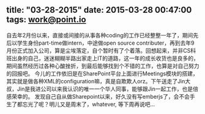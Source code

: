 title: "03-28-2015"
date: 2015-03-28 00:47:00
tags: work@point.io
---


自去年2月份以来，直接或间接的从事各种coding的工作已经整整一年了，期间先后以学生身份part-time做intern，中途做open source contributer，再到去年9月份正式加入公司，算是尘埃落定，自个暂时有了个着落。回想起来，并非CS科班出身的自己，迷迷糊糊半路出家走上IT的道路，这一年的成长收货也是良多的，期间虽然经历过各种心酸挫折，到最后能够找到个不错的工作，也算是对自己努力的回报吧。
今儿的工作依旧是在SharePoint平台上面进行Meetings模块的搭建，其实就是做各种XML的configuration嘛，真是自欺欺人orz。下午送走了Jin大叔，Jin是我进公司以来我认识的唯一一个华人同事，能够跟Jin一起工作，也是倍感荣幸的。 
发现自己自从做Sharepoint以来，好久没有写emberjs了，会不会手生了都忘光了呢？明儿又是周末了，whatever, 等下周再说吧...
